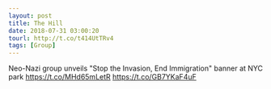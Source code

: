 ```yaml
---
layout: post
title: The Hill
date: 2018-07-31 03:00:20
tourl: http://t.co/t414UtTRv4
tags: [Group]
---
```

Neo-Nazi group unveils "Stop the Invasion, End Immigration" banner at NYC park https://t.co/MHd65mLetR https://t.co/GB7YKaF4uF